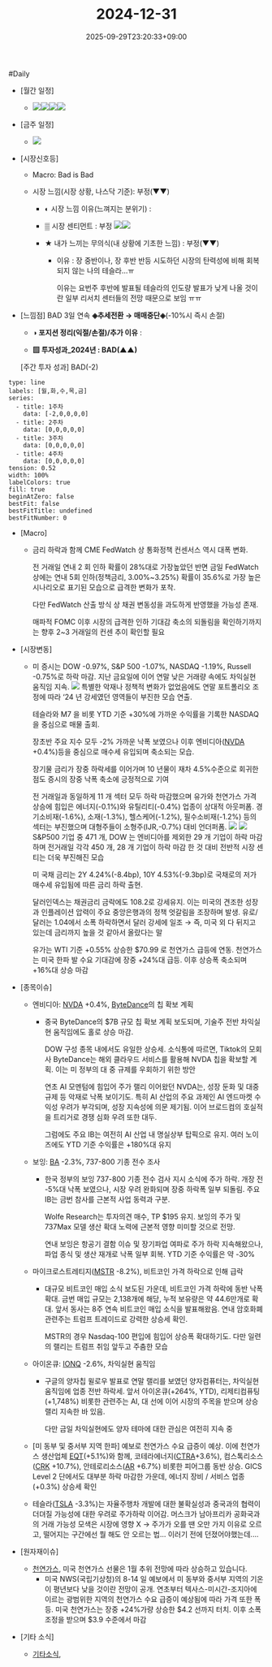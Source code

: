 ﻿---
title: "2024-12-31"
date: 2025-09-29T23:20:33+09:00
lastmod: 2025-10-02T20:04:37+09:00
type: docs
sidebar:
  open: true
weight: 21
---
<div style="display:none">
  <meta property="article:published_time" content="2025-09-29T14:20:33Z" />
  <meta property="article:modified_time" content="2025-10-02T11:04:37Z" />
</div>
#Daily 

- [월간 일정]
	- ![](Pasted%20image%2020241226165004.png)![](Pasted%20image%2020241226165102.png)![](Pasted%20image%2020241226165118.png)![](Pasted%20image%2020241226165427.png)

- [금주 일정]
	- ![](Pasted%20image%2020241226164929.png)

- [시장신호등]
	- Macro: Bad is Bad
	  
	- 시장 느낌(시장 상황, 나스닥 기준): 부정(▼▼)
	  
		- ◐ 시장 느낌 이유(느껴지는 분위기) :
		  
		- ▒ 시장 센티먼트 : 부정
		  ![](Pasted%20image%2020241231085051.png)![](Pasted%20image%2020241231085042.png)
		- ★ 내가 느끼는 무의식(내 상황에 기초한 느낌) : 부정(▼▼)
			
			- 이유 : 장 중반이나, 장 후반 반등 시도하던 시장의 탄력성에 비해 회복 되지 않는 나의 테슬라...ㅠ
			  
			  이유는 요번주 후반에 발표될 테슬라의 인도량 발표가 낮게 나올 것이란 일부 리서치 센터들의 전망 때문으로 보임 ㅠㅠ

- [느낌점] BAD 3일 연속 **◈추세전환 → 매매중단◈**(-10%시 즉시 손절) 
  
	- **◑ 포지션 정리(익절/손절)/추가 이유** : 
	  
	- **▨ 투자성과_2024년 : BAD(▲▲)**
	  
	[주간 투자 성과] BAD(-2)

```chart
type: line
labels: [월,화,수,목,금]
series:
  - title: 1주차
    data: [-2,0,0,0,0]
  - title: 2주차
    data: [0,0,0,0,0]
  - title: 3주차
    data: [0,0,0,0,0]
  - title: 4주차
    data: [0,0,0,0,0]
tension: 0.52
width: 100%
labelColors: true
fill: true
beginAtZero: false
bestFit: false
bestFitTitle: undefined
bestFitNumber: 0
```

- [Macro]
	- 금리 하락과 함께 CME FedWatch 상 통화정책 컨센서스 역시 대폭 변화. 
	  
	  전 거래일 연내 2 회 인하 확률이 28%대로 가장높았던 반면 금일 FedWatch상에는 연내 5회 인하(정책금리, 3.00%~3.25%) 확률이 35.6%로 가장 높은 시나리오로 표기된 모습으로 급격한 변화가 포착. 
	  
	  다만 FedWatch 산출 방식 상 채권 변동성을 과도하게 반영했을 가능성 존재. 
	  
	  매파적 FOMC 이후 시장의 급격한 인하 기대감 축소의 되돌림을 확인하기까지는 향후 2~3 거래일의 컨센 추이 확인할 필요

- [시장변동]
	- 미 증시는 DOW -0.97%, S&P 500 -1.07%, NASDAQ -1.19%, Russell -0.75%로 하락 마감. 지난 금요일에 이어 연말 낮은 거래량 속에도 차익실현 움직임 지속. 
	  ![](Pasted%20image%2020241231092053.png)
	  특별한 악재나 정책적 변화가 없었음에도 연말 포트폴리오 조정에 따라 ‘24 년 강세였던 영역들이 부진한 모습 연출. 
	  
	  테슬라와 M7 을 비롯 YTD 기준 +30%에 가까운 수익률을 기록한 NASDAQ 을 중심으로 매물 출회. 
	  
	  장초반 주요 지수 모두 -2% 가까운 낙폭 보였으나 이후 엔비디아([NVDA](/company-analysis/nvda/) +0.4%)등을 중심으로 매수세 유입되며 축소되는 모습.
	  
	  장기물 금리가 장중 하락세를 이어가며 10 년물이 재차 4.5%수준으로 회귀한 점도 증시의 장중 낙폭 축소에 긍정적으로 기여 
	  
	  전 거래일과 동일하게 11 개 섹터 모두 하락 마감했으며 유가와 천연가스 가격 상승에 힘입은 에너지(-0.1%)와 유틸리티(-0.4%) 업종이 상대적 아웃퍼폼. 경기소비재(-1.6%), 소재(-1.3%), 헬스케어(-1.2%), 필수소비재(-1.2%) 등의 섹터는 부진했으며 대형주들이 소형주(IJR,-0.7%) 대비 언더퍼폼. ![](Pasted%20image%2020241231091416.png)
	  ![](Pasted%20image%2020241231091349.png)
	  S&P500 기업 중 471 개, DOW 는 엔비디아를 제외한 29 개 기업이 하락 마감하며 전거래일 각각 450 개, 28 개 기업이 하락 마감 한 것 대비 전반적 시장 센티는 더욱 부진해진 모습 
	  
	  미 국채 금리는 2Y 4.24%(-8.4bp), 10Y 4.53%(-9.3bp)로 국채로의 저가 매수세 유입됨에 따른 금리 하락 출현. 
	  
	  달러인덱스는 채권금리 금락에도 108.2로 강세유지. 이는 미국의 견조한 성장과 인플레이션 압력이 주요 중앙은행과의 정책 엇갈림을 조장하며 발생. 유로/달러는 1.04에서 소폭 하락하면서 달러 강세에 일조
	  → 즉, 미국 외 다 뒤지고 있는데 금리까지 높을 것 같아서 올랐다는 말
	  
	  유가는 WTI 기준 +0.55% 상승한 $70.99 로 천연가스 급등에 연동. 천연가스는 미국 한파 발 수요 기대감에 장중 +24%대 급등. 이후 상승폭 축소되며 +16%대 상승 마감

- [종목이슈]
	- 엔비디아: [NVDA](/company-analysis/nvda/) +0.4%, [ByteDance](/company-analysis/bytedance/)의 칩 확보 계획
		- 중국 ByteDance의 $7B 규모 칩 확보 계획 보도되며, 기술주 전반 차익실현 움직임에도 홀로 상승 마감. 
		  
		  DOW 구성 종목 내에서도 유일한 상승세. 소식통에 따르면, Tiktok의 모회사 ByteDance는 해외 클라우드 서비스를 활용해 NVDA 칩을 확보할 계획. 이는 미 정부의 대 중 규제를 우회하기 위한 방안
		  
		  연초 AI 모멘텀에 힘입어 주가 랠리 이어왔던 NVDA는, 성장 둔화 및 대중 규제 등 악재로 낙폭 보이기도. 특히 AI 산업의 주요 과제인 AI 엔드마켓 수익성 우려가 부각되며, 성장 지속성에 의문 제기됨. 이어 브로드컴의 호실적을 트리거로 경쟁 심화 우려 또한 대두. 
		  
		  그럼에도 주요 IB는 여전히 AI 산업 내 명실상부 탑픽으로 유지. 여러 노이즈에도 YTD 기준 수익률은 +180%대 유지
		  
	- 보잉: [BA](/company-analysis/ba/) -2.3%, 737-800 기종 전수 조사
		- 한국 정부의 보잉 737-800 기종 전수 검사 지시 소식에 주가 하락. 개장 전 -5%대 낙폭 보였으나, 시장 우려 완화되며 장중 하락폭 일부 되돌림. 주요 IB는 금번 참사를 근본적 사업 동력과 구분. 
		  
		  Wolfe Research는 투자의견 매수, TP $195 유지. 보잉의 주가 및 737Max 모델 생산 확대 노력에 근본적 영향 미미할 것으로 전망. 
		  
		  연내 보잉은 항공기 결함 이슈 및 장기파업 여파로 주가 하락 지속해왔으나, 파업 종식 및 생산 재개로 낙폭 일부 회복. YTD 기준 수익률은 약 -30%
		  
	- 마이크로스트레티지([MSTR](/company-analysis/mstr/) -8.2%), 비트코인 가격 하락으로 인해 급락
		- 대규모 비트코인 매입 소식 보도된 가운데, 비트코인 가격 하락에 동반 낙폭 확대. 금번 매입 규모는 2,138개에 해당, 누적 보유량은 약 44.6만개로 확대. 앞서 동사는 8주 연속 비트코인 매입 소식을 발표해왔음. 연내 암호화폐 관련주는 트럼프 트레이드로 강력한 상승세 확인.
		  
		  MSTR의 경우 Nasdaq-100 편입에 힘입어 상승폭 확대하기도. 다만 일련의 랠리는 트럼프 취임 앞두고 주춤한 모습
		  
	 - 아이온큐: [IONQ](/company-analysis/ionq/) -2.6%, 차익실현 움직임
		 - 구글의 양자칩 윌로우 발표로 연말 랠리를 보였던 양자컴퓨터는, 차익실현 움직임에 업종 전반 하락세. 앞서 아이온큐(+264%, YTD), 리제티컴퓨팅(+1,748%) 비롯한 관련주는 AI, 대 선에 이어 시장의 주목을 받으며 상승 랠리 지속한 바 있음. 
		   
		   다만 금일 차익실현에도 양자 테마에 대한 관심은 여전히 지속 중
		   
	- [미 동부 및 중서부 지역 한파] 예보로 천연가스 수요 급증이 예상. 이에 천연가스 생산업체 [EQT](/company-analysis/eqt/)(+5.1%)와 함께, 코테라에너지([CTRA](/company-analysis/ctra/)+3.6%), 컴스톡리소스([CRK](/company-analysis/crk/) +10.7%), 안테로리소스([AR](/company-analysis/ar/) +6.7%) 비롯한 피어그룹 동반 상승. GICS Level 2 단에서도 대부분 하락 마감한 가운데, 에너지 장비 / 서비스 업종(+0.3%) 상승세 확인
	  
	- 테슬라([TSLA](/company-analysis/tsla/) -3.3%)는 자율주행차 개발에 대한 불확실성과 중국과의 협력이 더뎌질 가능성에 대한 우려로 주가하락 이어감. 머스크가 남아프리카  공화국과의 거래 가능성 모색은 시장에 영향 X
	  → 주가가 오를 땐 오만 가지 이유로 오르고, 떨어지는 구간에선 뭘 해도 안 오르는 법... 이러기 전에 던졌어야했는데....

- [원자재이슈]
	- [천연가스](/industry-study/천연가스/), 미국 천연가스 선물은 1월 추위 전망에 따라 상승하고 있습니다.
		- 미국 NWS(국립기상청)의 8-14 일 예보에서 미 동부와 중서부 지역의 기온이 평년보다 낮을 것이란 전망이 공개. 연초부터 텍사스-미시간-조지아에 이르는 광범위한 지역의 천연가스 수요 급증이 예상됨에 따라 가격 또한 폭등. 미국 천연가스는 장중 +24%가량 상승한 $4.2 선까지 터치. 이후 소폭 조정을 받으며 $3.9 수준에서 마감

- [기타 소식]
	- [기타소식](/industry-study/기타소식/),

